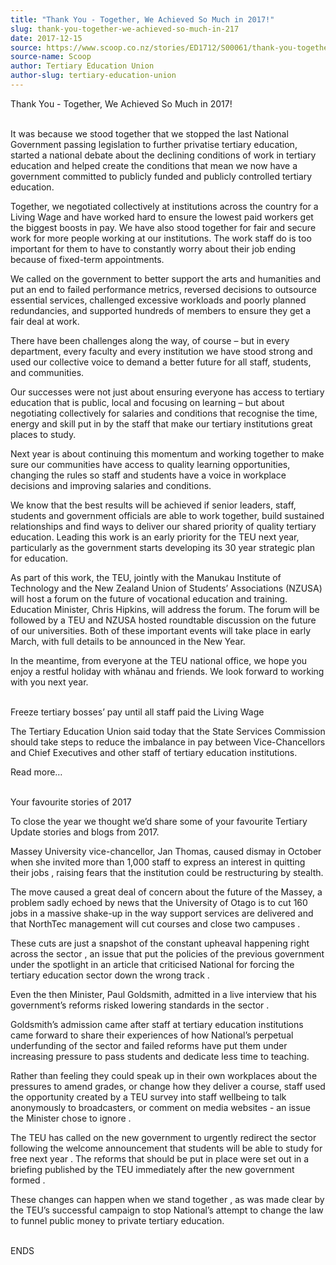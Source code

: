 ```yaml
---
title: "Thank You - Together, We Achieved So Much in 2017!"
slug: thank-you-together-we-achieved-so-much-in-217
date: 2017-12-15
source: https://www.scoop.co.nz/stories/ED1712/S00061/thank-you-together-we-achieved-so-much-in-2017.htm
source-name: Scoop
author: Tertiary Education Union
author-slug: tertiary-education-union
---
```


<p>Thank You - Together, We Achieved So Much in 2017!</p>

<p><br>It
was because we stood together that we stopped the last
National Government passing legislation to further privatise
tertiary education, started a national debate about the
declining conditions of work in tertiary education and
helped create the conditions that mean we now have a
government committed to publicly funded and publicly
controlled tertiary education.</p>

<p>Together, we negotiated
collectively at institutions across the country for a Living
Wage and have worked hard to ensure the lowest paid workers
get the biggest boosts in pay. We have also stood together
for fair and secure work for more people working at our
institutions. The work staff do is too important for them to
have to constantly worry about their job ending because of
fixed-term appointments.</p>

<p>We called on the government to
better support the arts and humanities and put an end to
failed performance metrics, reversed decisions to outsource
essential services, challenged excessive workloads and
poorly planned redundancies, and supported hundreds of
members to ensure they get a fair deal at work.</p>

<p>There have
been challenges along the way, of course – but in every
department, every faculty and every institution we have
stood strong and used our collective voice to demand a
better future for all staff, students, and
communities.</p>

<p>Our successes were not just about ensuring
everyone has access to tertiary education that is public,
local and focusing on learning – but about negotiating
collectively for salaries and conditions that recognise the
time, energy and skill put in by the staff that make our
tertiary institutions great places to study.
</p>

<p>Next year is
about continuing this momentum and working together to make
sure our communities have access to quality learning
opportunities, changing the rules so staff and students have
a voice in workplace decisions and improving salaries and
conditions.</p>

<p>We know that the best results will be achieved
if senior leaders, staff, students and government officials
are able to work together, build sustained relationships and
find ways to deliver our shared priority of quality tertiary
education. Leading this work is an early priority for the
TEU next year, particularly as the government starts
developing its 30 year strategic plan for education.</p>

<p>As
part of this work, the TEU, jointly with the Manukau
Institute of Technology and the New Zealand Union of
Students’ Associations (NZUSA) will host a forum on the
future of vocational education and training. Education
Minister, Chris Hipkins, will address the forum. The forum
will be followed by a TEU and NZUSA hosted roundtable
discussion on the future of our universities. Both of these
important events will take place in early March, with full
details to be announced in the New Year.</p>

<p>In the meantime,
from everyone at the TEU national office, we hope you enjoy
a restful holiday with whānau and friends. We look forward
to working with you next year.</p>

<p><br>Freeze tertiary
bosses’ pay until all staff paid the Living Wage</p>

<p>The
Tertiary Education Union said today that the State Services
Commission should take steps to reduce the imbalance in pay
between Vice-Chancellors and Chief Executives and other
staff of tertiary education institutions.</p>

<p>Read more…</p>

<p><br>Your favourite
stories of 2017</p>

<p>To close the year we thought we’d share
some of your favourite Tertiary Update stories and blogs
from 2017.</p>

<p>Massey University vice-chancellor, Jan Thomas,
caused dismay in October when she invited
more than 1,000 staff to express an interest in quitting
their jobs , raising fears that the institution could be
restructuring by stealth.</p>

<p>The move caused a great deal of
concern about the future of the Massey, a problem sadly
echoed by news that the University of Otago is to cut
160 jobs in a massive shake-up in the way support
services are delivered and that NorthTec management will cut courses and
close two campuses .</p>

<p>These cuts are just a snapshot of
the constant upheaval happening right across the
sector , an issue that put the policies of the previous
government under the spotlight in an article that criticised National for forcing the tertiary
education sector down the wrong track .</p>

<p>Even the then
Minister, Paul Goldsmith, admitted in a live
interview that his government’s reforms risked lowering
standards in the sector .</p>

<p>Goldsmith’s admission came
after staff at tertiary education institutions came forward
to share their experiences of how National’s perpetual
underfunding of the sector and failed reforms have put them
under increasing pressure to pass students and dedicate less
time to teaching.</p>

<p>Rather than feeling they could speak up
in their own workplaces about the pressures to amend grades,
or change how they deliver a course, staff used the
opportunity created by a TEU survey into staff wellbeing to
talk anonymously to broadcasters, or comment on media
websites - an issue the Minister chose to ignore .</p>

<p>The TEU has
called on the new government to urgently redirect the sector
following the welcome announcement that students will be
able to study for free next year . The reforms that
should be put in place were set out in a briefing published by the TEU immediately
after the new government formed .</p>

<p>These changes can
happen when we stand together , as was made
clear by the TEU’s successful campaign to stop
National’s attempt to change the law to funnel public
money to private tertiary
education.</p>

<p><br>ENDS</p>